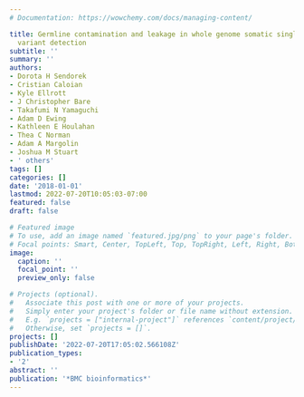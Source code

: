 ```yaml
---
# Documentation: https://wowchemy.com/docs/managing-content/

title: Germline contamination and leakage in whole genome somatic single nucleotide
  variant detection
subtitle: ''
summary: ''
authors:
- Dorota H Sendorek
- Cristian Caloian
- Kyle Ellrott
- J Christopher Bare
- Takafumi N Yamaguchi
- Adam D Ewing
- Kathleen E Houlahan
- Thea C Norman
- Adam A Margolin
- Joshua M Stuart
- ' others'
tags: []
categories: []
date: '2018-01-01'
lastmod: 2022-07-20T10:05:03-07:00
featured: false
draft: false

# Featured image
# To use, add an image named `featured.jpg/png` to your page's folder.
# Focal points: Smart, Center, TopLeft, Top, TopRight, Left, Right, BottomLeft, Bottom, BottomRight.
image:
  caption: ''
  focal_point: ''
  preview_only: false

# Projects (optional).
#   Associate this post with one or more of your projects.
#   Simply enter your project's folder or file name without extension.
#   E.g. `projects = ["internal-project"]` references `content/project/deep-learning/index.md`.
#   Otherwise, set `projects = []`.
projects: []
publishDate: '2022-07-20T17:05:02.566108Z'
publication_types:
- '2'
abstract: ''
publication: '*BMC bioinformatics*'
---
```

